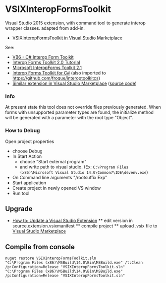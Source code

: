 # VSIXInteropFormsToolkit
Visual Studio 2015 extension, with command tool to generate interop wrapper classes. adapted from add-in.

 * [VSIXInteropFormsToolkit in Visual Studio Marketplace](https://visualstudiogallery.msdn.microsoft.com/31b6a154-3c85-4892-8cea-797460579912) 

See:

 * [VB6 - C# Interop Form Toolkit](http://www.codeproject.com/Articles/15690/VB-C-Interop-Form-Toolkit)
 * [Interop Forms Toolkit 2.0 Tutorial](http://www.codeproject.com/Articles/18954/Interop-Forms-Toolkit-Tutorial)
 * [Microsoft InteropForms Toolkit 2.1](https://www.microsoft.com/en-us/download/details.aspx?id=3264)
 * [Interop Forms Toolkit for C#](https://interoptoolkitcs.codeplex.com) (also imported to https://github.com/froque/interoptoolkitcs)
 * [Similar extension in Visual Studio Marketplace](https://marketplace.visualstudio.com/items?itemName=MiguelLe.MicrosoftInteropFormToolsInteropFormProxyGenerator) ([source code](https://github.com/hurcane/Microsoft.InteropFormTools.InteropFormProxyGenerator))

### Info
At present state this tool does not override files previously generated. 
When forms with unsupported parameter types are found, the initialize method will be generated with a parameter with the root type "Object".

### How to Debug 

Open project properties
- choose Debug
- In Start Action 
	- choose "Start external program"
	- and write path to visual studio. (Ex: `C:\Program Files (x86)\Microsoft Visual Studio 14.0\Common7\IDE\devenv.exe`)
- On Command line arguments "/rootsuffix Exp"
- Start application
- Create project in newly opened VS window
- Run tool


## Upgrade
 * [How to: Update a Visual Studio Extension](https://msdn.microsoft.com/en-us/library/dd997169.aspx)
 ** edit version in source.extension.vsixmanifest
 ** compile project
 ** upload .vsix file to [Visual Studio Marketplace](https://visualstudiogallery.msdn.microsoft.com/)
 
## Compile from console
	nuget restore VSIXInteropFormsToolkit.sln
	"C:\Program Files (x86)\MSBuild\14.0\Bin\MSBuild.exe" /t:Clean /p:Configuration=Release "VSIXInteropFormsToolkit.sln"
	"C:\Program Files (x86)\MSBuild\14.0\Bin\MSBuild.exe" /p:Configuration=Release "VSIXInteropFormsToolkit.sln"
